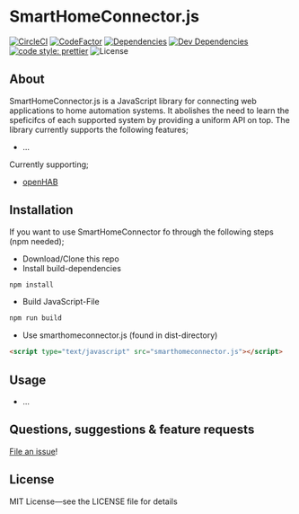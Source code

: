 # SmartHomeConnector.js

[![CircleCI](https://circleci.com/gh/ph168/smarthomeconnector.js.svg?style=shield)](https://circleci.com/gh/ph168/smarthomeconnector.js)
[![CodeFactor](https://www.codefactor.io/repository/github/ph168/smarthomeconnector.js/badge)](https://www.codefactor.io/repository/github/ph168/smarthomeconnector.js)
[![Dependencies](https://david-dm.org/ph168/smarthomeconnector.js/status.svg)](https://david-dm.org/ph168/smarthomeconnector.js)
[![Dev Dependencies](https://david-dm.org/ph168/smarthomeconnector.js/dev-status.svg)](https://david-dm.org/ph168/smarthomeconnector.js?type=dev)
[![code style: prettier](https://img.shields.io/badge/code_style-prettier-ff69b4.svg)](https://github.com/prettier/prettier)
![License](https://img.shields.io/github/license/ph168/smarthomeconnector.js.svg)

## About

SmartHomeConnector.js is a JavaScript library for connecting web applications to home automation systems. It abolishes the need to learn the speficifcs of each supported system by providing a uniform API on top.
The library currently supports the following features;
* ...

Currently supporting;
* [openHAB](https://www.openhab.org/)

## Installation

If you want to use SmartHomeConnector fo through the following steps (npm needed);
* Download/Clone this repo
* Install build-dependencies
```bash
npm install
```
* Build JavaScript-File
```bash
npm run build
```
* Use smarthomeconnector.js (found in dist-directory)
```html
<script type="text/javascript" src="smarthomeconnector.js"></script>
```

## Usage
* ...

## Questions, suggestions & feature requests

[File an issue](https://github.com/ph168/smarthomeconnector.js/issues)!

## License

MIT License—see the LICENSE file for details
